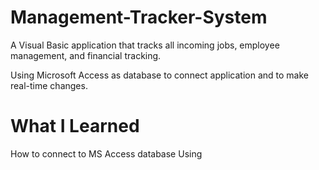 # Management-Tracker-System

A Visual Basic application that tracks all incoming jobs, employee management, and financial tracking. 

Using Microsoft Access as database to connect application and to make real-time changes. 

# What I Learned 

How to connect to MS Access database 
Using
